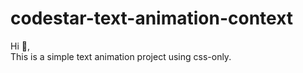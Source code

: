 # codestar-text-animation-context
Hi 👋,<br>
This is a simple text animation project using css-only.
